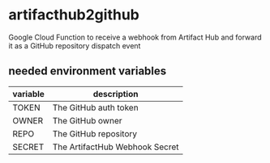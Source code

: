 # artifacthub2github

Google Cloud Function to receive a webhook from Artifact Hub and forward it as a GitHub repository dispatch event 

## needed environment variables

|variable|description                   |
|--------|------------------------------|
|TOKEN   |The GitHub auth token         |
|OWNER   |The GitHub owner              |
|REPO    |The GitHub repository         |
|SECRET  |The ArtifactHub Webhook Secret|
